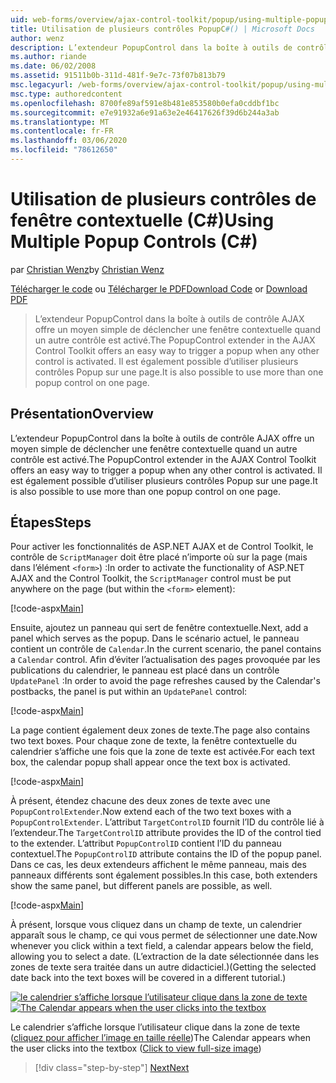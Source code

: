 ```yaml
---
uid: web-forms/overview/ajax-control-toolkit/popup/using-multiple-popup-controls-cs
title: Utilisation de plusieurs contrôles PopupC#() | Microsoft Docs
author: wenz
description: L’extendeur PopupControl dans la boîte à outils de contrôle AJAX offre un moyen simple de déclencher une fenêtre contextuelle quand un autre contrôle est activé. Il est également possible d’utiliser m...
ms.author: riande
ms.date: 06/02/2008
ms.assetid: 91511b0b-311d-481f-9e7c-73f07b813b79
msc.legacyurl: /web-forms/overview/ajax-control-toolkit/popup/using-multiple-popup-controls-cs
msc.type: authoredcontent
ms.openlocfilehash: 8700fe89af591e8b481e853580b0efa0cddbf1bc
ms.sourcegitcommit: e7e91932a6e91a63e2e46417626f39d6b244a3ab
ms.translationtype: MT
ms.contentlocale: fr-FR
ms.lasthandoff: 03/06/2020
ms.locfileid: "78612650"
---
```

# <a name="using-multiple-popup-controls-c"></a><span data-ttu-id="c6b2b-104">Utilisation de plusieurs contrôles de fenêtre contextuelle (C#)</span><span class="sxs-lookup"><span data-stu-id="c6b2b-104">Using Multiple Popup Controls (C#)</span></span>

<span data-ttu-id="c6b2b-105">par [Christian Wenz](https://github.com/wenz)</span><span class="sxs-lookup"><span data-stu-id="c6b2b-105">by [Christian Wenz](https://github.com/wenz)</span></span>

<span data-ttu-id="c6b2b-106">[Télécharger le code](https://download.microsoft.com/download/9/3/f/93f8daea-bebd-4821-833b-95205389c7d0/PopupControl1.cs.zip) ou [Télécharger le PDF](https://download.microsoft.com/download/2/d/c/2dc10e34-6983-41d4-9c08-f78f5387d32b/popupcontrol1CS.pdf)</span><span class="sxs-lookup"><span data-stu-id="c6b2b-106">[Download Code](https://download.microsoft.com/download/9/3/f/93f8daea-bebd-4821-833b-95205389c7d0/PopupControl1.cs.zip) or [Download PDF](https://download.microsoft.com/download/2/d/c/2dc10e34-6983-41d4-9c08-f78f5387d32b/popupcontrol1CS.pdf)</span></span>

> <span data-ttu-id="c6b2b-107">L’extendeur PopupControl dans la boîte à outils de contrôle AJAX offre un moyen simple de déclencher une fenêtre contextuelle quand un autre contrôle est activé.</span><span class="sxs-lookup"><span data-stu-id="c6b2b-107">The PopupControl extender in the AJAX Control Toolkit offers an easy way to trigger a popup when any other control is activated.</span></span> <span data-ttu-id="c6b2b-108">Il est également possible d’utiliser plusieurs contrôles Popup sur une page.</span><span class="sxs-lookup"><span data-stu-id="c6b2b-108">It is also possible to use more than one popup control on one page.</span></span>

## <a name="overview"></a><span data-ttu-id="c6b2b-109">Présentation</span><span class="sxs-lookup"><span data-stu-id="c6b2b-109">Overview</span></span>

<span data-ttu-id="c6b2b-110">L’extendeur PopupControl dans la boîte à outils de contrôle AJAX offre un moyen simple de déclencher une fenêtre contextuelle quand un autre contrôle est activé.</span><span class="sxs-lookup"><span data-stu-id="c6b2b-110">The PopupControl extender in the AJAX Control Toolkit offers an easy way to trigger a popup when any other control is activated.</span></span> <span data-ttu-id="c6b2b-111">Il est également possible d’utiliser plusieurs contrôles Popup sur une page.</span><span class="sxs-lookup"><span data-stu-id="c6b2b-111">It is also possible to use more than one popup control on one page.</span></span>

## <a name="steps"></a><span data-ttu-id="c6b2b-112">Étapes</span><span class="sxs-lookup"><span data-stu-id="c6b2b-112">Steps</span></span>

<span data-ttu-id="c6b2b-113">Pour activer les fonctionnalités de ASP.NET AJAX et de Control Toolkit, le contrôle de `ScriptManager` doit être placé n’importe où sur la page (mais dans l’élément `<form>`) :</span><span class="sxs-lookup"><span data-stu-id="c6b2b-113">In order to activate the functionality of ASP.NET AJAX and the Control Toolkit, the `ScriptManager` control must be put anywhere on the page (but within the `<form>` element):</span></span>

[!code-aspx[Main](using-multiple-popup-controls-cs/samples/sample1.aspx)]

<span data-ttu-id="c6b2b-114">Ensuite, ajoutez un panneau qui sert de fenêtre contextuelle.</span><span class="sxs-lookup"><span data-stu-id="c6b2b-114">Next, add a panel which serves as the popup.</span></span> <span data-ttu-id="c6b2b-115">Dans le scénario actuel, le panneau contient un contrôle de `Calendar`.</span><span class="sxs-lookup"><span data-stu-id="c6b2b-115">In the current scenario, the panel contains a `Calendar` control.</span></span> <span data-ttu-id="c6b2b-116">Afin d’éviter l’actualisation des pages provoquée par les publications du calendrier, le panneau est placé dans un contrôle `UpdatePanel` :</span><span class="sxs-lookup"><span data-stu-id="c6b2b-116">In order to avoid the page refreshes caused by the Calendar's postbacks, the panel is put within an `UpdatePanel` control:</span></span>

[!code-aspx[Main](using-multiple-popup-controls-cs/samples/sample2.aspx)]

<span data-ttu-id="c6b2b-117">La page contient également deux zones de texte.</span><span class="sxs-lookup"><span data-stu-id="c6b2b-117">The page also contains two text boxes.</span></span> <span data-ttu-id="c6b2b-118">Pour chaque zone de texte, la fenêtre contextuelle du calendrier s’affiche une fois que la zone de texte est activée.</span><span class="sxs-lookup"><span data-stu-id="c6b2b-118">For each text box, the calendar popup shall appear once the text box is activated.</span></span>

[!code-aspx[Main](using-multiple-popup-controls-cs/samples/sample3.aspx)]

<span data-ttu-id="c6b2b-119">À présent, étendez chacune des deux zones de texte avec une `PopupControlExtender`.</span><span class="sxs-lookup"><span data-stu-id="c6b2b-119">Now extend each of the two text boxes with a `PopupControlExtender`.</span></span> <span data-ttu-id="c6b2b-120">L’attribut `TargetControlID` fournit l’ID du contrôle lié à l’extendeur.</span><span class="sxs-lookup"><span data-stu-id="c6b2b-120">The `TargetControlID` attribute provides the ID of the control tied to the extender.</span></span> <span data-ttu-id="c6b2b-121">L’attribut `PopupControlID` contient l’ID du panneau contextuel.</span><span class="sxs-lookup"><span data-stu-id="c6b2b-121">The `PopupControlID` attribute contains the ID of the popup panel.</span></span> <span data-ttu-id="c6b2b-122">Dans ce cas, les deux extendeurs affichent le même panneau, mais des panneaux différents sont également possibles.</span><span class="sxs-lookup"><span data-stu-id="c6b2b-122">In this case, both extenders show the same panel, but different panels are possible, as well.</span></span>

[!code-aspx[Main](using-multiple-popup-controls-cs/samples/sample4.aspx)]

<span data-ttu-id="c6b2b-123">À présent, lorsque vous cliquez dans un champ de texte, un calendrier apparaît sous le champ, ce qui vous permet de sélectionner une date.</span><span class="sxs-lookup"><span data-stu-id="c6b2b-123">Now whenever you click within a text field, a calendar appears below the field, allowing you to select a date.</span></span> <span data-ttu-id="c6b2b-124">(L’extraction de la date sélectionnée dans les zones de texte sera traitée dans un autre didacticiel.)</span><span class="sxs-lookup"><span data-stu-id="c6b2b-124">(Getting the selected date back into the text boxes will be covered in a different tutorial.)</span></span>

<span data-ttu-id="c6b2b-125">[![le calendrier s’affiche lorsque l’utilisateur clique dans la zone de texte](using-multiple-popup-controls-cs/_static/image2.png)](using-multiple-popup-controls-cs/_static/image1.png)</span><span class="sxs-lookup"><span data-stu-id="c6b2b-125">[![The Calendar appears when the user clicks into the textbox](using-multiple-popup-controls-cs/_static/image2.png)](using-multiple-popup-controls-cs/_static/image1.png)</span></span>

<span data-ttu-id="c6b2b-126">Le calendrier s’affiche lorsque l’utilisateur clique dans la zone de texte ([cliquez pour afficher l’image en taille réelle](using-multiple-popup-controls-cs/_static/image3.png))</span><span class="sxs-lookup"><span data-stu-id="c6b2b-126">The Calendar appears when the user clicks into the textbox ([Click to view full-size image](using-multiple-popup-controls-cs/_static/image3.png))</span></span>

> [!div class="step-by-step"]
> [<span data-ttu-id="c6b2b-127">Next</span><span class="sxs-lookup"><span data-stu-id="c6b2b-127">Next</span></span>](handling-postbacks-from-a-popup-control-with-an-updatepanel-cs.md)
